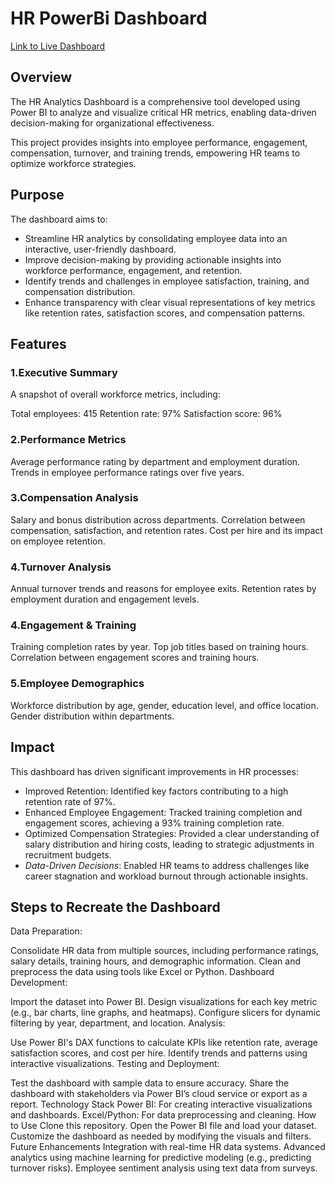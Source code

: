 # HR PowerBi Dashboard

[Link to Live Dashboard](https://app.powerbi.com/view?r=eyJrIjoiYWFhZGI0NWQtMzBjMy00YjJmLTkyNDMtY2NhZjQzZGJkMzdkIiwidCI6ImU5ODE4OTYxLTJkN2QtNGMwYS05ZGQ1LTI1MmRiYmM2ZWNkZiJ9)


## Overview
The HR Analytics Dashboard is a comprehensive tool developed using Power BI to analyze and visualize critical HR metrics, enabling data-driven decision-making for organizational effectiveness.

This project provides insights into employee performance, engagement, compensation, turnover, and training trends, empowering HR teams to optimize workforce strategies.

## Purpose
The dashboard aims to:

+ Streamline HR analytics by consolidating employee data into an interactive, user-friendly dashboard.
+ Improve decision-making by providing actionable insights into workforce performance, engagement, and retention.
+ Identify trends and challenges in employee satisfaction, training, and compensation distribution.
+ Enhance transparency with clear visual representations of key metrics like retention rates, satisfaction scores, and compensation patterns.

## Features
### 1.Executive Summary
A snapshot of overall workforce metrics, including:

Total employees: 415
Retention rate: 97%
Satisfaction score: 96%

### 2.Performance Metrics

Average performance rating by department and employment duration.
Trends in employee performance ratings over five years.

### 3.Compensation Analysis

Salary and bonus distribution across departments.
Correlation between compensation, satisfaction, and retention rates.
Cost per hire and its impact on employee retention.

### 4.Turnover Analysis

Annual turnover trends and reasons for employee exits.
Retention rates by employment duration and engagement levels.

### 4.Engagement & Training

Training completion rates by year.
Top job titles based on training hours.
Correlation between engagement scores and training hours.

### 5.Employee Demographics

Workforce distribution by age, gender, education level, and office location.
Gender distribution within departments.

## Impact
This dashboard has driven significant improvements in HR processes:

+ Improved Retention: Identified key factors contributing to a high retention rate of 97%.
+ Enhanced Employee Engagement: Tracked training completion and engagement scores, achieving a 93% training completion rate.
+ Optimized Compensation Strategies: Provided a clear understanding of salary distribution and hiring costs, leading to strategic adjustments in recruitment budgets.
+ *Data-Driven Decisions*: Enabled HR teams to address challenges like career stagnation and workload burnout through actionable insights.

## Steps to Recreate the Dashboard
Data Preparation:

Consolidate HR data from multiple sources, including performance ratings, salary details, training hours, and demographic information.
Clean and preprocess the data using tools like Excel or Python.
Dashboard Development:

Import the dataset into Power BI.
Design visualizations for each key metric (e.g., bar charts, line graphs, and heatmaps).
Configure slicers for dynamic filtering by year, department, and location.
Analysis:

Use Power BI's DAX functions to calculate KPIs like retention rate, average satisfaction scores, and cost per hire.
Identify trends and patterns using interactive visualizations.
Testing and Deployment:

Test the dashboard with sample data to ensure accuracy.
Share the dashboard with stakeholders via Power BI’s cloud service or export as a report.
Technology Stack
Power BI: For creating interactive visualizations and dashboards.
Excel/Python: For data preprocessing and cleaning.
How to Use
Clone this repository.
Open the Power BI file and load your dataset.
Customize the dashboard as needed by modifying the visuals and filters.
Future Enhancements
Integration with real-time HR data systems.
Advanced analytics using machine learning for predictive modeling (e.g., predicting turnover risks).
Employee sentiment analysis using text data from surveys.

